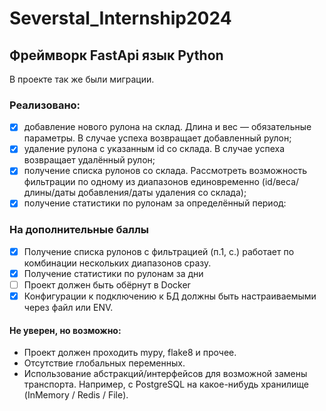 # Severstal_Internship2024

## Фреймворк FastApi язык Python

В проекте так же были миграции.

### Реализовано:
- [x] добавление нового рулона на склад. Длина и вес — обязательные параметры. В случае успеха возвращает добавленный рулон;
- [x] удаление рулона с указанным id со склада. В случае успеха возвращает удалённый рулон;
- [x] получение списка рулонов со склада. Рассмотреть возможность фильтрации по одному из диапазонов единовременно (id/веса/длины/даты добавления/даты удаления со склада);
- [x] получение статистики по рулонам за определённый период:
### На дополнительные баллы 
- [x] Получение списка рулонов с фильтрацией (п.1, с.) работает по комбинации нескольких диапазонов сразу.
- [x] Получение статистики по рулонам за дни
- [ ] Проект должен быть обёрнут в Docker
- [x] Конфигурации к подключению к БД должны быть настраиваемыми через файл или ENV.
#### Не уверен, но возможно:
- Проект должен проходить mypy, flake8 и прочее.
- Отсутствие глобальных переменных.
- Использование абстракций/интерфейсов для возможной замены транспорта. Например, 
с PostgreSQL на какое-нибудь хранилище (InMemory / Redis / File).
